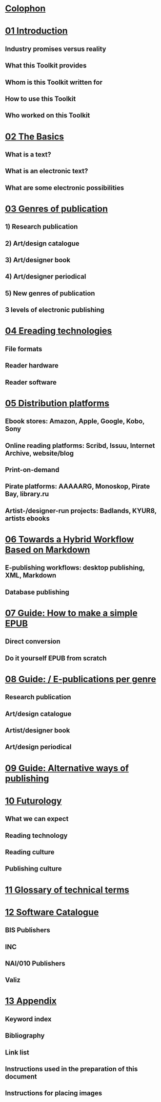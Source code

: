 
# [Colophon](docs/00_colophon.md)

# [01 Introduction](docs/01_introduction.md)
<!--status: Joost adds a few things, then it's ready for copy edit.-->

## Industry promises versus reality
## What this Toolkit provides
## Whom is this Toolkit written for
## How to use this Toolkit
## Who worked on this Toolkit


# [02 The Basics](docs/02_the_basics.md)
<!--status: ready for copy-edit-->

## What is a text?
## What is an electronic text?
## What are some electronic possibilities 

 
# [03 Genres of publication](docs/03_genres_of_publication.md) 
<!--status: ready for copy-edit-->

## 1) Research publication
## 2) Art/design catalogue
## 3) Art/designer book
## 4) Art/designer periodical
## 5) New genres of publication
## 3 levels of electronic publishing

# [04 Ereading technologies ](docs/04_ereading_technologies.md)
<!--status: thorough reading by Pia and Margreet-->
## File formats 
## Reader hardware 
## Reader software 

# [05 Distribution platforms](docs/05_distribution_platforms.md) 
<!--status: needs work (Marc, Miriam); visuals needed for statistics etc. Ask Silvio to read over.-->

## Ebook stores: Amazon, Apple, Google, Kobo, Sony <!--Marc-->
## Online reading platforms: Scribd, Issuu, Internet Archive, website/blog <!--Miriam-->
## Print-on-demand <!--Miriam-->
## Pirate platforms: AAAAARG, Monoskop, Pirate Bay, library.ru <!--Florian-->
## Artist-/designer-run projects: Badlands, KYUR8, artists ebooks <!--Florian-->


# [06 Towards a Hybrid Workflow Based on Markdown](docs/06_workflows.md) 
<!--status: needs work and cutting-->

## E-publishing workflows: desktop publishing, XML, Markdown 
## Database publishing 



# [07 Guide: How to make a simple EPUB](docs/07_guide_DIY.md) 
<!--status: ask input from Florian -->

## Direct conversion
## Do it yourself EPUB from scratch


# [08 Guide: / E-publications per genre](docs/08_guide_workflow.md) 
<!--status: work needed-->

## Research publication <!--INC project, Miriam-->
## Art/design catalogue <!--Stedelijk project, Loes & Barbera-->
## Artist/designer book <!--Florian shorten/rewrite-->
## Art/design periodical <!--Open online, Margreet-->



# [09 Guide: Alternative ways of publishing](docs/09_alternative_ways_of_publishing.md)



# [10 Futurology](docs/10_futurology.md) 
<!--status: work needed--><!--Michael, Silvio, Florian, Joost, Arjen, Kimmy-->
## What we can expect
## Reading technology 
## Reading culture 
## Publishing culture


# [11 Glossary of technical terms](docs/11_glossary.md)
<!--status: pending, add unknown words when you see them-->

# [12 Software Catalogue](docs/12_software.md) 
<!--status: -->

## BIS Publishers
## INC
## NAI/010 Publishers
## Valiz

<!-- Amy: removed old titles.
## Pre-existing software
## Self-written software
-->

# [13 Appendix](docs/13_appendix.md)

## Keyword index 
## Bibliography 
## Link list <!--mirrored linking -->
## Instructions used in the preparation of this document
<!-- Does this become a part of the final publication as appendix? -->
## Instructions for placing images


